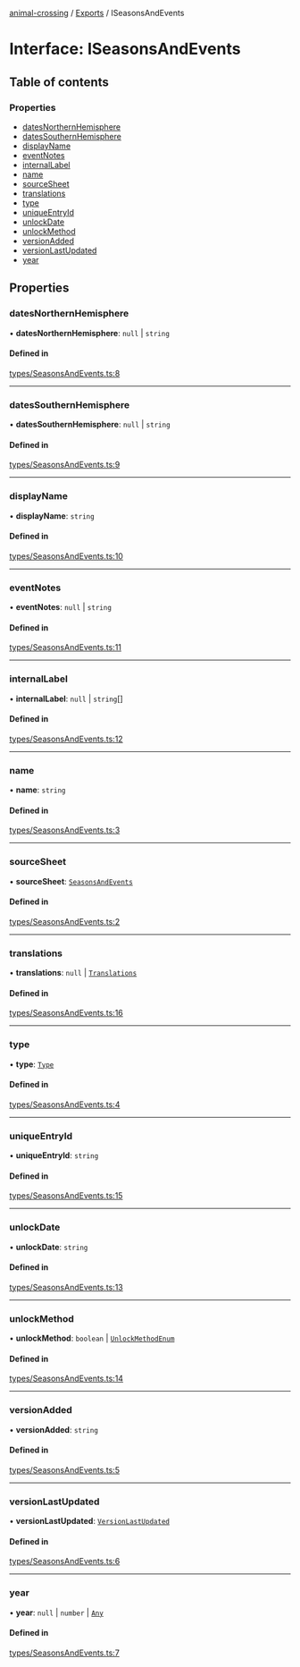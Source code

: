 [animal-crossing](../README.md) / [Exports](../modules.md) / ISeasonsAndEvents

# Interface: ISeasonsAndEvents

## Table of contents

### Properties

- [datesNorthernHemisphere](ISeasonsAndEvents.md#datesnorthernhemisphere)
- [datesSouthernHemisphere](ISeasonsAndEvents.md#datessouthernhemisphere)
- [displayName](ISeasonsAndEvents.md#displayname)
- [eventNotes](ISeasonsAndEvents.md#eventnotes)
- [internalLabel](ISeasonsAndEvents.md#internallabel)
- [name](ISeasonsAndEvents.md#name)
- [sourceSheet](ISeasonsAndEvents.md#sourcesheet)
- [translations](ISeasonsAndEvents.md#translations)
- [type](ISeasonsAndEvents.md#type)
- [uniqueEntryId](ISeasonsAndEvents.md#uniqueentryid)
- [unlockDate](ISeasonsAndEvents.md#unlockdate)
- [unlockMethod](ISeasonsAndEvents.md#unlockmethod)
- [versionAdded](ISeasonsAndEvents.md#versionadded)
- [versionLastUpdated](ISeasonsAndEvents.md#versionlastupdated)
- [year](ISeasonsAndEvents.md#year)

## Properties

### datesNorthernHemisphere

• **datesNorthernHemisphere**: ``null`` \| `string`

#### Defined in

[types/SeasonsAndEvents.ts:8](https://github.com/Norviah/animal-crossing/blob/d6e407b/module/types/SeasonsAndEvents.ts#L8)

___

### datesSouthernHemisphere

• **datesSouthernHemisphere**: ``null`` \| `string`

#### Defined in

[types/SeasonsAndEvents.ts:9](https://github.com/Norviah/animal-crossing/blob/d6e407b/module/types/SeasonsAndEvents.ts#L9)

___

### displayName

• **displayName**: `string`

#### Defined in

[types/SeasonsAndEvents.ts:10](https://github.com/Norviah/animal-crossing/blob/d6e407b/module/types/SeasonsAndEvents.ts#L10)

___

### eventNotes

• **eventNotes**: ``null`` \| `string`

#### Defined in

[types/SeasonsAndEvents.ts:11](https://github.com/Norviah/animal-crossing/blob/d6e407b/module/types/SeasonsAndEvents.ts#L11)

___

### internalLabel

• **internalLabel**: ``null`` \| `string`[]

#### Defined in

[types/SeasonsAndEvents.ts:12](https://github.com/Norviah/animal-crossing/blob/d6e407b/module/types/SeasonsAndEvents.ts#L12)

___

### name

• **name**: `string`

#### Defined in

[types/SeasonsAndEvents.ts:3](https://github.com/Norviah/animal-crossing/blob/d6e407b/module/types/SeasonsAndEvents.ts#L3)

___

### sourceSheet

• **sourceSheet**: [`SeasonsAndEvents`](../modules/internal_.md#seasonsandevents)

#### Defined in

[types/SeasonsAndEvents.ts:2](https://github.com/Norviah/animal-crossing/blob/d6e407b/module/types/SeasonsAndEvents.ts#L2)

___

### translations

• **translations**: ``null`` \| [`Translations`](internal_.Translations-6.md)

#### Defined in

[types/SeasonsAndEvents.ts:16](https://github.com/Norviah/animal-crossing/blob/d6e407b/module/types/SeasonsAndEvents.ts#L16)

___

### type

• **type**: [`Type`](../enums/internal_.Type-1.md)

#### Defined in

[types/SeasonsAndEvents.ts:4](https://github.com/Norviah/animal-crossing/blob/d6e407b/module/types/SeasonsAndEvents.ts#L4)

___

### uniqueEntryId

• **uniqueEntryId**: `string`

#### Defined in

[types/SeasonsAndEvents.ts:15](https://github.com/Norviah/animal-crossing/blob/d6e407b/module/types/SeasonsAndEvents.ts#L15)

___

### unlockDate

• **unlockDate**: `string`

#### Defined in

[types/SeasonsAndEvents.ts:13](https://github.com/Norviah/animal-crossing/blob/d6e407b/module/types/SeasonsAndEvents.ts#L13)

___

### unlockMethod

• **unlockMethod**: `boolean` \| [`UnlockMethodEnum`](../enums/internal_.UnlockMethodEnum.md)

#### Defined in

[types/SeasonsAndEvents.ts:14](https://github.com/Norviah/animal-crossing/blob/d6e407b/module/types/SeasonsAndEvents.ts#L14)

___

### versionAdded

• **versionAdded**: `string`

#### Defined in

[types/SeasonsAndEvents.ts:5](https://github.com/Norviah/animal-crossing/blob/d6e407b/module/types/SeasonsAndEvents.ts#L5)

___

### versionLastUpdated

• **versionLastUpdated**: [`VersionLastUpdated`](../enums/internal_.VersionLastUpdated.md)

#### Defined in

[types/SeasonsAndEvents.ts:6](https://github.com/Norviah/animal-crossing/blob/d6e407b/module/types/SeasonsAndEvents.ts#L6)

___

### year

• **year**: ``null`` \| `number` \| [`Any`](../modules/internal_.md#any)

#### Defined in

[types/SeasonsAndEvents.ts:7](https://github.com/Norviah/animal-crossing/blob/d6e407b/module/types/SeasonsAndEvents.ts#L7)
